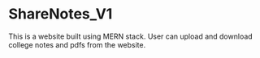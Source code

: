 # ShareNotes_V1
This is a website built using MERN stack. User can upload and download college notes and pdfs from the website.
